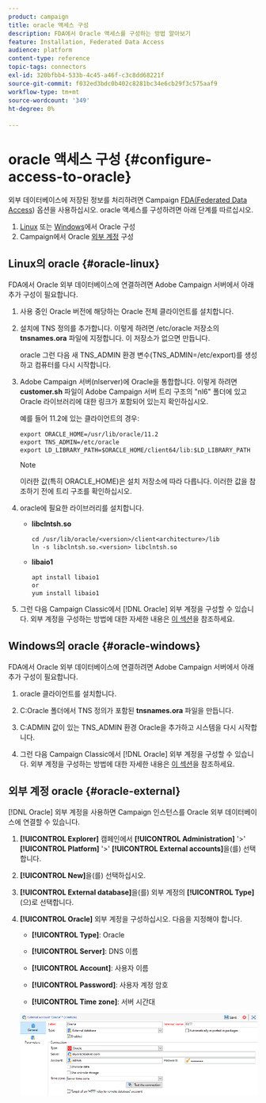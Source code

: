 ```yaml
---
product: campaign
title: oracle 액세스 구성
description: FDA에서 Oracle 액세스를 구성하는 방법 알아보기
feature: Installation, Federated Data Access
audience: platform
content-type: reference
topic-tags: connectors
exl-id: 320bfbb4-533b-4c45-a46f-c3c8dd68221f
source-git-commit: f032ed3bdc0b402c8281bc34e6cb29f3c575aaf9
workflow-type: tm+mt
source-wordcount: '349'
ht-degree: 0%

---
```


# oracle 액세스 구성 {#configure-access-to-oracle}



외부 데이터베이스에 저장된 정보를 처리하려면 Campaign [FDA(Federated Data Access](../../installation/using/about-fda.md)) 옵션을 사용하십시오. oracle 액세스를 구성하려면 아래 단계를 따르십시오.

1. [Linux](#oracle-linux) 또는 [Windows](#azure-windows)에서 Oracle 구성
1. Campaign에서 Oracle [외부 계정](#oracle-external) 구성

## Linux의 oracle {#oracle-linux}

FDA에서 Oracle 외부 데이터베이스에 연결하려면 Adobe Campaign 서버에서 아래 추가 구성이 필요합니다.

1. 사용 중인 Oracle 버전에 해당하는 Oracle 전체 클라이언트를 설치합니다.
1. 설치에 TNS 정의를 추가합니다. 이렇게 하려면 /etc/oracle 저장소의 **tnsnames.ora** 파일에 지정합니다. 이 저장소가 없으면 만듭니다.

   oracle 그런 다음 새 TNS_ADMIN 환경 변수(TNS_ADMIN=/etc/export)를 생성하고 컴퓨터를 다시 시작합니다.

1. Adobe Campaign 서버(nlserver)에 Oracle을 통합합니다. 이렇게 하려면 **customer.sh** 파일이 Adobe Campaign 서버 트리 구조의 &quot;nl6&quot; 폴더에 있고 Oracle 라이브러리에 대한 링크가 포함되어 있는지 확인하십시오.

   예를 들어 11.2에 있는 클라이언트의 경우:

   ```
   export ORACLE_HOME=/usr/lib/oracle/11.2
   export TNS_ADMIN=/etc/oracle
   export LD_LIBRARY_PATH=$ORACLE_HOME/client64/lib:$LD_LIBRARY_PATH
   ```

   >[!NOTE]
   >
   >이러한 값(특히 ORACLE_HOME)은 설치 저장소에 따라 다릅니다. 이러한 값을 참조하기 전에 트리 구조를 확인하십시오.

1. oracle에 필요한 라이브러리를 설치합니다.

   * **libclntsh.so**

     ```
     cd /usr/lib/oracle/<version>/client<architecture>/lib
     ln -s libclntsh.so.<version> libclntsh.so
     ```

   * **libaio1**

     ```
     apt install libaio1
     or
     yum install libaio1
     ```

1. 그런 다음 Campaign Classic에서 [!DNL Oracle] 외부 계정을 구성할 수 있습니다. 외부 계정을 구성하는 방법에 대한 자세한 내용은 [이 섹션](#oracle-external)을 참조하세요.

## Windows의 oracle {#oracle-windows}

FDA에서 Oracle 외부 데이터베이스에 연결하려면 Adobe Campaign 서버에서 아래 추가 구성이 필요합니다.

1. oracle 클라이언트를 설치합니다.

1. C:Oracle 폴더에서 TNS 정의가 포함된 **tnsnames.ora** 파일을 만듭니다.

1. C:ADMIN 값이 있는 TNS_ADMIN 환경 Oracle을 추가하고 시스템을 다시 시작합니다.

1. 그런 다음 Campaign Classic에서 [!DNL Oracle] 외부 계정을 구성할 수 있습니다. 외부 계정을 구성하는 방법에 대한 자세한 내용은 [이 섹션](#oracle-external)을 참조하세요.

## 외부 계정 oracle {#oracle-external}

[!DNL Oracle] 외부 계정을 사용하면 Campaign 인스턴스를 Oracle 외부 데이터베이스에 연결할 수 있습니다.

1. **[!UICONTROL Explorer]** 캠페인에서 **[!UICONTROL Administration]** &#39;>&#39; **[!UICONTROL Platform]** &#39;>&#39; **[!UICONTROL External accounts]**&#x200B;을(를) 선택합니다.

1. **[!UICONTROL New]**&#x200B;을(를) 선택하십시오.

1. **[!UICONTROL External database]**&#x200B;을(를) 외부 계정의 **[!UICONTROL Type]**(으)로 선택합니다.

1. **[!UICONTROL Oracle]** 외부 계정을 구성하십시오. 다음을 지정해야 합니다.

   * **[!UICONTROL Type]**: Oracle

   * **[!UICONTROL Server]**: DNS 이름

   * **[!UICONTROL Account]**: 사용자 이름

   * **[!UICONTROL Password]**: 사용자 계정 암호

   * **[!UICONTROL Time zone]**: 서버 시간대

   ![](assets/oracle_config.png)
